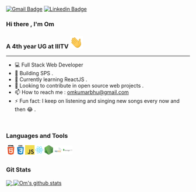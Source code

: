 
[![Gmail Badge](https://img.shields.io/badge/-Gmail-c14438?style=for-the-badge&logo=Gmail&logoColor=white&link=mailto:omkumarbhu@gmail.com)](mailto:omkumarbhu@gmail.com)
[![Linkedin Badge](https://img.shields.io/badge/-LinkedIn-blue?style=for-the-badge&logo=Linkedin&logoColor=white&link=https://www.linkedin.com/in/om-kumar-thakur-46349018a/)](https://www.linkedin.com/in/om-kumar-thakur-46349018a/)


### Hi there , I'm Om
### A 4th year UG at IIITV <img src="https://github.com/ABSphreak/ABSphreak/blob/master/gifs/Hi.gif" width="35px">
---

- 💻 Full Stack Web Developer
- 🔭 Building SPS .
- 🌱 Currently learning ReactJS .
- 👯 Looking to contribute in open source web projects .
- 📫 How to reach me : omkumarbhu@gmail.com
- ⚡ Fun fact: I keep on listening and singing new songs every now and then  😂 .


<br/>

### Languages and Tools 

<img align="left" alt="HTML5" width="26px" src="https://raw.githubusercontent.com/github/explore/80688e429a7d4ef2fca1e82350fe8e3517d3494d/topics/html/html.png" />
<img align="left" alt="CSS3" width="26px" src="https://raw.githubusercontent.com/github/explore/80688e429a7d4ef2fca1e82350fe8e3517d3494d/topics/css/css.png" />
<img align="left" alt="JavaScript" width="26px" src="https://raw.githubusercontent.com/github/explore/80688e429a7d4ef2fca1e82350fe8e3517d3494d/topics/javascript/javascript.png" />
<img align="left" alt="React" width="26px" src="https://raw.githubusercontent.com/github/explore/80688e429a7d4ef2fca1e82350fe8e3517d3494d/topics/react/react.png" />
<img align="left" alt="Node.js" width="26px" src="https://raw.githubusercontent.com/github/explore/80688e429a7d4ef2fca1e82350fe8e3517d3494d/topics/nodejs/nodejs.png" />
<img align="left" alt="MySQL" width="26px" src="https://raw.githubusercontent.com/github/explore/80688e429a7d4ef2fca1e82350fe8e3517d3494d/topics/mysql/mysql.png" />
<img align="left" alt="MongoDB" width="26px" src="https://raw.githubusercontent.com/github/explore/80688e429a7d4ef2fca1e82350fe8e3517d3494d/topics/mongodb/mongodb.png" />



<br/>
<br/>

### Git Stats 


<a href="https://github.com/omkumar001/">
  <img align="center" src="https://github-readme-stats.vercel.app/api/top-langs/?username=omkumar001&hide=Jupyter Notebook&layout=compact&title_color=ffffff&icon_color=bb2acf&text_color=daf7dc&bg_color=151515" width="400"/>
</a>


<a href="https://github.com/omkumar001">
 <img align="center" src="https://github-readme-stats.vercel.app/api?username=omkumar001&&show_icons=true&title_color=ffffff&icon_color=bb2acf&text_color=daf7dc&bg_color=151515"  alt="Om's github stats" width="400"/>
</a>



<br/>

